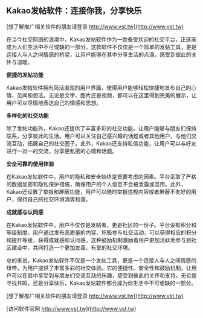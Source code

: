 ## **Kakao发帖软件：连接你我，分享快乐**

[想了解推广相关软件的朋友请登录 http://www.vst.tw](http://www.vst.tw)

在当今社交网络的浪潮中，Kakao发帖软件作为一款备受欢迎的社交平台，正逐渐成为人们生活中不可或缺的一部分。这款软件不仅仅是一个简单的发帖工具，更是连接人与人之间情感的桥梁，让用户能够在其中分享生活的点滴，感受到彼此的关怀与温暖。

**便捷的发帖功能**

Kakao发帖软件拥有简洁直观的用户界面，使得用户能够轻松快捷地发布自己的心情、见闻和想法。无论是文字、图片还是视频，都可以在这里得到完美的展示，让用户可以尽情地表达自己的情感和思想。

**多样化的社交功能**

除了发帖功能外，Kakao还提供了丰富多彩的社交功能，让用户能够与朋友们保持联系，分享彼此的生活。用户可以关注自己感兴趣的话题或者其他用户，与他们交流互动，拓展自己的社交圈子。此外，Kakao还支持私信功能，让用户可以与好友进行一对一的交流，分享更私密的心情和话题。

**安全可靠的使用体验**

在Kakao发帖软件中，用户的隐私和安全始终是首要考虑的因素。平台采取了严格的数据加密和隐私保护措施，确保用户的个人信息不会被泄露或滥用。此外，Kakao还设置了举报和屏蔽功能，用户可以随时举报违规内容或者屏蔽不友好的用户，保持自己的社交环境清爽和谐。

**成就感与认同感**

在Kakao发帖软件中，用户不仅仅是发帖者，更是社区的一份子。平台设有积分和等级制度，用户通过发布高质量的内容、积极参与社交活动，可以获得相应的积分和提升等级，获得成就感和认同感。这种鼓励机制激励着用户更加活跃地参与到社区建设中，共同打造一个更加友善、有爱的社交环境。

总的来说，Kakao发帖软件不仅是一个发帖工具，更是一个连接人与人之间情感的纽带，为用户提供了丰富多彩的社交体验。它的便捷性、安全性和鼓励机制，让用户可以在其中享受到与朋友们交流互动的乐趣，感受到彼此的关怀和支持。无论是寻找共鸣，还是分享快乐，Kakao发帖软件都会成为你生活中不可或缺的一部分。

[想了解推广相关软件的朋友请登录 http://www.vst.tw](http://www.vst.tw)


[访问软件官网 http://www.vst.tw](http://www.vst.tw)
